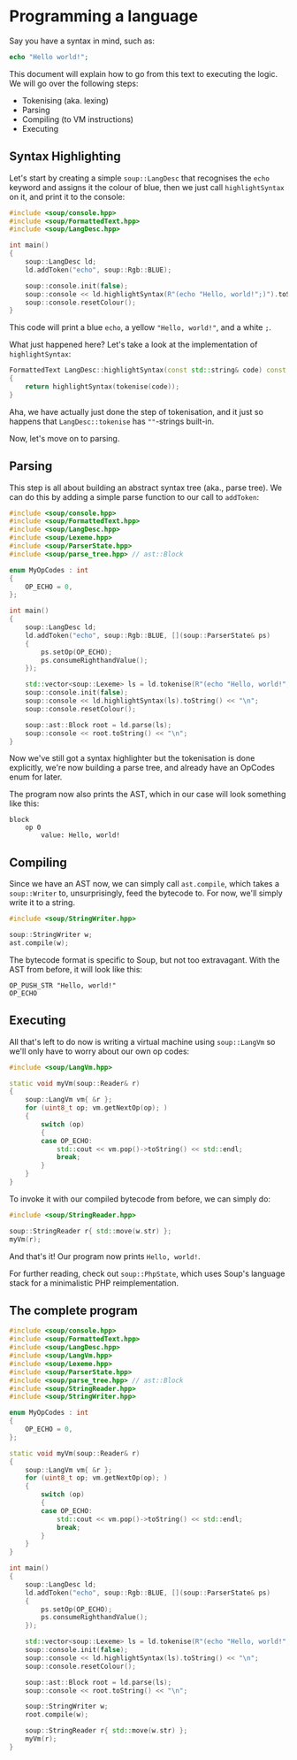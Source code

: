 # Programming a language

Say you have a syntax in mind, such as:

```PHP
echo "Hello world!";
```

This document will explain how to go from this text to executing the logic. We will go over the following steps:

- Tokenising (aka. lexing)
- Parsing
- Compiling (to VM instructions)
- Executing

## Syntax Highlighting

Let's start by creating a simple `soup::LangDesc` that recognises the `echo` keyword and assigns it the colour of blue, then we just call `highlightSyntax` on it, and print it to the console:

```C++
#include <soup/console.hpp>
#include <soup/FormattedText.hpp>
#include <soup/LangDesc.hpp>

int main()
{
    soup::LangDesc ld;
    ld.addToken("echo", soup::Rgb::BLUE);

    soup::console.init(false);
    soup::console << ld.highlightSyntax(R"(echo "Hello, world!";)").toString() << "\n";
    soup::console.resetColour();
}
```

This code will print a blue `echo`, a yellow `"Hello, world!"`, and a white `;`.

What just happened here? Let's take a look at the implementation of `highlightSyntax`:

```C++
FormattedText LangDesc::highlightSyntax(const std::string& code) const
{
    return highlightSyntax(tokenise(code));
}
```

Aha, we have actually just done the step of tokenisation, and it just so happens that `LangDesc::tokenise` has `""`-strings built-in.

Now, let's move on to parsing.

## Parsing

This step is all about building an abstract syntax tree (aka., parse tree). We can do this by adding a simple parse function to our call to `addToken`:

```C++
#include <soup/console.hpp>
#include <soup/FormattedText.hpp>
#include <soup/LangDesc.hpp>
#include <soup/Lexeme.hpp>
#include <soup/ParserState.hpp>
#include <soup/parse_tree.hpp> // ast::Block

enum MyOpCodes : int
{
    OP_ECHO = 0,
};

int main()
{
    soup::LangDesc ld;
    ld.addToken("echo", soup::Rgb::BLUE, [](soup::ParserState& ps)
    {
        ps.setOp(OP_ECHO);
        ps.consumeRighthandValue();
    });

    std::vector<soup::Lexeme> ls = ld.tokenise(R"(echo "Hello, world!";)");
    soup::console.init(false);
    soup::console << ld.highlightSyntax(ls).toString() << "\n";
    soup::console.resetColour();

    soup::ast::Block root = ld.parse(ls);
    soup::console << root.toString() << "\n";
}
```

Now we've still got a syntax highlighter but the tokenisation is done explicitly, we're now building a parse tree, and already have an OpCodes enum for later.

The program now also prints the AST, which in our case will look something like this:

```
block
    op 0
        value: Hello, world!
```

## Compiling

Since we have an AST now, we can simply call `ast.compile`, which takes a `soup::Writer` to, unsurprisingly, feed the bytecode to. For now, we'll simply write it to a string.

```C++
#include <soup/StringWriter.hpp>
```
```C++
soup::StringWriter w;
ast.compile(w);
```

The bytecode format is specific to Soup, but not too extravagant. With the AST from before, it will look like this:

```
OP_PUSH_STR "Hello, world!"
OP_ECHO
```

## Executing

All that's left to do now is writing a virtual machine using `soup::LangVm` so we'll only have to worry about our own op codes:

```C++
#include <soup/LangVm.hpp>
```
```C++
static void myVm(soup::Reader& r)
{
    soup::LangVm vm{ &r };
    for (uint8_t op; vm.getNextOp(op); )
    {
        switch (op)
        {
        case OP_ECHO:
            std::cout << vm.pop()->toString() << std::endl;
            break;
        }
    }
}
```

To invoke it with our compiled bytecode from before, we can simply do:

```C++
#include <soup/StringReader.hpp>
```
```C++
soup::StringReader r{ std::move(w.str) };
myVm(r);
```

And that's it! Our program now prints `Hello, world!`.

For further reading, check out `soup::PhpState`, which uses Soup's language stack for a minimalistic PHP reimplementation.

## The complete program

```C++
#include <soup/console.hpp>
#include <soup/FormattedText.hpp>
#include <soup/LangDesc.hpp>
#include <soup/LangVm.hpp>
#include <soup/Lexeme.hpp>
#include <soup/ParserState.hpp>
#include <soup/parse_tree.hpp> // ast::Block
#include <soup/StringReader.hpp>
#include <soup/StringWriter.hpp>

enum MyOpCodes : int
{
    OP_ECHO = 0,
};

static void myVm(soup::Reader& r)
{
    soup::LangVm vm{ &r };
    for (uint8_t op; vm.getNextOp(op); )
    {
        switch (op)
        {
        case OP_ECHO:
            std::cout << vm.pop()->toString() << std::endl;
            break;
        }
    }
}

int main()
{
    soup::LangDesc ld;
    ld.addToken("echo", soup::Rgb::BLUE, [](soup::ParserState& ps)
    {
        ps.setOp(OP_ECHO);
        ps.consumeRighthandValue();
    });

    std::vector<soup::Lexeme> ls = ld.tokenise(R"(echo "Hello, world!";)");
    soup::console.init(false);
    soup::console << ld.highlightSyntax(ls).toString() << "\n";
    soup::console.resetColour();

    soup::ast::Block root = ld.parse(ls);
    soup::console << root.toString() << "\n";

    soup::StringWriter w;
    root.compile(w);

    soup::StringReader r{ std::move(w.str) };
    myVm(r);
}
```

